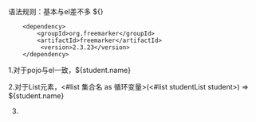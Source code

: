 语法规则：基本与el差不多 ${}


<!--freemarker-->
        <dependency>
            <groupId>org.freemarker</groupId>
            <artifactId>freemarker</artifactId>
             <version>2.3.23</version>
        </dependency>



1.对于pojo与el一致，${student.name}

2.对于List元素，<#list 集合名 as 循环变量>(<#list studentList student>)  =>  ${student.name}

3.
